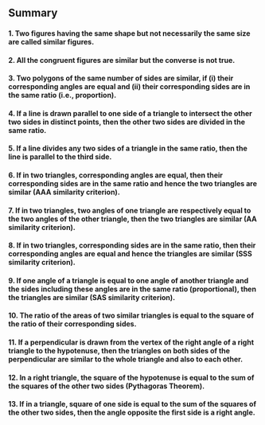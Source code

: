 ## Summary
#### 1. Two figures having the same shape but not necessarily the same size are called similar figures.
#### 2. All the congruent figures are similar but the converse is not true.
#### 3. Two polygons of the same number of sides are similar, if (i) their corresponding angles are equal and (ii) their corresponding sides are in the same ratio (i.e., proportion).
#### 4. If a line is drawn parallel to one side of a triangle to intersect the other two sides in distinct points, then the other two sides are divided in the same ratio.
#### 5. If a line divides any two sides of a triangle in the same ratio, then the line is parallel to the third side.
#### 6. If in two triangles, corresponding angles are equal, then their corresponding sides are in the same ratio and hence the two triangles are similar (AAA similarity criterion).
#### 7. If in two triangles, two angles of one triangle are respectively equal to the two angles of the other triangle, then the two triangles are similar (AA similarity criterion).
#### 8. If in two triangles, corresponding sides are in the same ratio, then their corresponding angles are equal and hence the triangles are similar (SSS similarity criterion).
#### 9. If one angle of a triangle is equal to one angle of another triangle and the sides including these angles are in the same ratio (proportional), then the triangles are similar (SAS similarity criterion).
#### 10. The ratio of the areas of two similar triangles is equal to the square of the ratio of their corresponding sides.
#### 11. If a perpendicular is drawn from the vertex of the right angle of a right triangle to the hypotenuse, then the triangles on both sides of the perpendicular are similar to the whole triangle and also to each other.
#### 12. In a right triangle, the square of the hypotenuse is equal to the sum of the squares of the other two sides (Pythagoras Theorem).
#### 13. If in a triangle, square of one side is equal to the sum of the squares of the other two sides, then the angle opposite the first side is a right angle.
